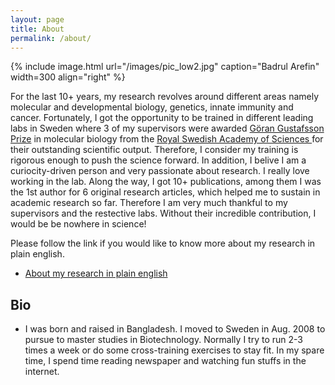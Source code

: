 ```yaml
---
layout: page
title: About
permalink: /about/
---
```

{% include image.html url="/images/pic_low2.jpg" caption="Badrul Arefin" width=300 align="right" %}

For the last 10+ years, my research revolves around different areas namely molecular and developmental biology, genetics, innate immunity and cancer. Fortunately, I got the opportunity to be trained in different leading labs in Sweden where 3 of my supervisors were awarded <a href="https://en.wikipedia.org/wiki/G%C3%B6ran_Gustafsson_Prize">Göran Gustafsson Prize</a> in molecular biology from the <a href="https://kva.se/sv/priser/goran-gustafssonprisen">Royal Swedish Academy of Sciences </a> for their outstanding scientific output. Therefore, I consider my training is rigorous enough to push the science forward. In addition, I belive I am a curiocity-driven person and very passionate about research. I really love working in the lab. Along the way, I got 10+ publications, among them I was the 1st author for 6 original research articles, which helped me to sustain in academic research so far. Therefore I am very much thankful to my supervisors and the restective labs. Without their incredible contribution, I would be be nowhere in science!

Please follow the link if you would like to know more about my research in plain english.
<ul>
	<li><a href="/About/about.pdf">About my research in plain english</a></li>
</ul>

<h2>Bio</h2>
<ul>
<li> I was born and raised in Bangladesh. I moved to Sweden in Aug. 2008 to pursue to master studies in Biotechnology. Normally I try to run 2-3 times a week or do some cross-training exercises to stay fit. In my spare time, I spend time reading newspaper and watching fun stuffs in the internet.
